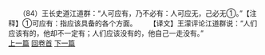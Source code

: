 　　（84）王长史道江道群：“人可应有，乃不必有：人可应无，己必无①。”【注释】①可应有：指应该具备的各个方面。
　　【译文】王濛评论江道群说：“人们应该有的，他却不一定有；人们应该没有的，他自己一走没有。”
<br>[上一篇](08_083) [回卷首](08_000) [下一篇](08_085)

